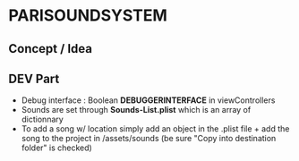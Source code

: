 PARISOUNDSYSTEM
===============

Concept / Idea
--------------


DEV Part
--------
 - Debug interface : Boolean **DEBUGGERINTERFACE** in viewControllers
 - Sounds are set through **Sounds-List.plist** which is an array of dictionnary
 - To add a song w/ location simply add an object in the .plist file + add the song to the project in /assets/sounds (be sure "Copy into destination folder" is checked)